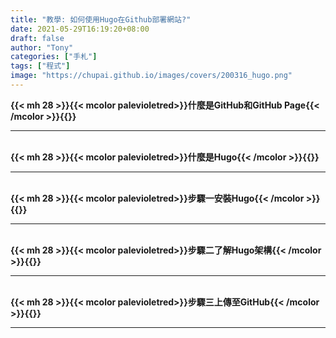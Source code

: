 ```yaml
---
title: "教學: 如何使用Hugo在Github部署網站?"
date: 2021-05-29T16:19:20+08:00
draft: false
author: "Tony"
categories: ["手札"]
tags: ["程式"]
image: "https://chupai.github.io/images/covers/200316_hugo.png"
---
```

**{{< mh 28 >}}{{< mcolor	palevioletred>}}什麼是GitHub和GitHub Page{{< /mcolor >}}{{</mh>}}**
***
\
**{{< mh 28 >}}{{< mcolor	palevioletred>}}什麼是Hugo{{< /mcolor >}}{{</mh>}}**
***
\
**{{< mh 28 >}}{{< mcolor	palevioletred>}}步驟一安裝Hugo{{< /mcolor >}}{{</mh>}}**
***
\
**{{< mh 28 >}}{{< mcolor	palevioletred>}}步驟二了解Hugo架構{{< /mcolor >}}{{</mh>}}**
***
\
**{{< mh 28 >}}{{< mcolor	palevioletred>}}步驟三上傳至GitHub{{< /mcolor >}}{{</mh>}}**
***
